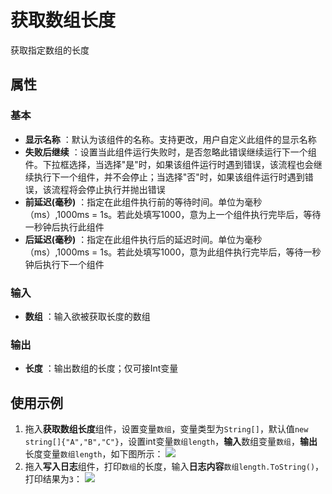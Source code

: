 # 获取数组长度

获取指定数组的长度

## 属性

### 基本

- **显示名称** ：默认为该组件的名称。支持更改，用户自定义此组件的显示名称
- **失败后继续** ：设置当此组件运行失败时，是否忽略此错误继续运行下一个组件。下拉框选择，当选择"是"时，如果该组件运行时遇到错误，该流程也会继续执行下一个组件，并不会停止；当选择"否"时，如果该组件运行时遇到错误，该流程将会停止执行并抛出错误
- **前延迟(毫秒)** ：指定在此组件执行前的等待时间。单位为毫秒（ms）,1000ms = 1s。若此处填写1000，意为上一个组件执行完毕后，等待一秒钟后执行此组件
- **后延迟(毫秒)** ：指定在此组件执行后的延迟时间。单位为毫秒（ms）,1000ms = 1s。若此处填写1000，意为此组件执行完毕后，等待一秒钟后执行下一个组件

### 输入

- **数组** ：输入欲被获取长度的数组

### 输出

- **长度** ：输出数组的长度；仅可接Int变量

## 使用示例

1. 拖入**获取数组长度**组件，设置变量`数组`，变量类型为`String[]`，默认值`new string[]{"A","B","C"}`，设置int变量`数组length`，**输入**数组变量`数组`，**输出**长度变量`数组length`，如下图所示：
   ![](https://docimages.blob.core.chinacloudapi.cn/images/Activities/GetLengthOfArrayActivity1.png)
2. 拖入**写入日志**组件，打印`数组`的长度，输入**日志内容**`数组length.ToString()`，打印结果为`3`：
   ![](https://docimages.blob.core.chinacloudapi.cn/images/Activities/GetLengthOfArrayActivity2.png)
